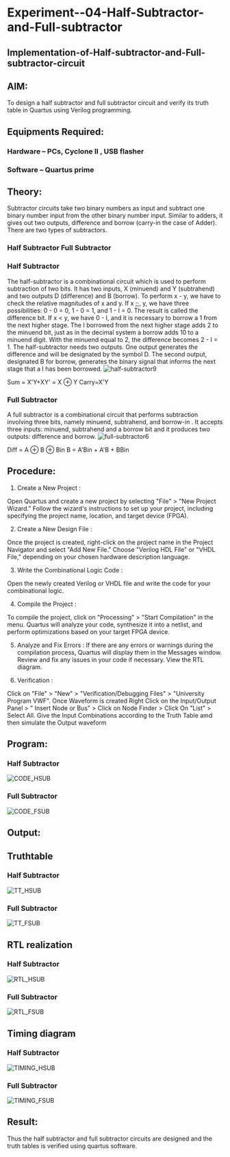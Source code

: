 # Experiment--04-Half-Subtractor-and-Full-subtractor
## Implementation-of-Half-subtractor-and-Full-subtractor-circuit
## AIM:
To design a half subtractor and full subtractor circuit and verify its truth table in Quartus using Verilog programming.

## Equipments Required:
### Hardware – PCs, Cyclone II , USB flasher
### Software – Quartus prime
## Theory:
Subtractor circuits take two binary numbers as input and subtract one binary number input from the other binary number input. Similar to adders, it gives out two outputs, difference and borrow (carry-in the case of Adder). There are two types of subtractors.

### Half Subtractor Full Subtractor
### Half Subtractor
The half-subtractor is a combinational circuit which is used to perform subtraction of two bits. It has two inputs, X (minuend) and Y (subtrahend) and two outputs D (difference) and B (borrow). To perform x - y, we have to check the relative magnitudes of x and y. If x ;;, y, we have three possibilities: 0 - 0 = 0, 1 - 0 = 1, and 1 - I = 0. The result is called the difference bit. If x < y, we have 0 - I, and it is necessary to borrow a 1 from the next higher stage. The I borrowed from the next higher stage adds 2 to the minuend bit, just as in the decimal system a borrow adds 10 to a minuend digit. With the minuend equal to 2, the difference becomes 2 - I = 1. The half-subtractor needs two outputs. One output generates the difference and will be designated by the symbol D. The second output, designated B for borrow, generates the binary signal that informs the next stage that a I has been borrowed.
![half-subtractor9](https://user-images.githubusercontent.com/36288975/166112538-58c3bc7c-ee5d-4e6a-ac8d-8e8328efe27a.png)


Sum = X'Y+XY' = X ⊕ Y
Carry=X'Y

### Full Subtractor
A full subtractor is a combinational circuit that performs subtraction involving three bits, namely minuend, subtrahend, and borrow-in . It accepts three inputs: minuend, subtrahend and a borrow bit and it produces two outputs: difference and borrow. 
![full-subtractor6](https://user-images.githubusercontent.com/36288975/166112541-24c68359-3de8-4674-ae22-8272ffc385ed.png)


Diff = A ⊕ B ⊕ Bin B = A'Bin + A'B + BBin

## Procedure:
1. Create a New Project :
   
Open Quartus and create a new project by selecting "File" > "New Project Wizard." Follow the wizard's instructions to set up your project, including specifying the project name, location, and target device (FPGA).

2. Create a New Design File :
   
Once the project is created, right-click on the project name in the Project Navigator and select "Add New File." Choose "Verilog HDL File" or "VHDL File," depending on your chosen hardware description language.

3. Write the Combinational Logic Code :
   
Open the newly created Verilog or VHDL file and write the code for your combinational logic.

4. Compile the Project :
   
To compile the project, click on "Processing" > "Start Compilation" in the menu. Quartus will analyze your code, synthesize it into a netlist, and perform optimizations based on your target FPGA device.

5. Analyze and Fix Errors :
If there are any errors or warnings during the compilation process, Quartus will display them in the Messages window. Review and fix any issues in your code if necessary. View the RTL diagram.

6. Verification :
    
Click on "File" > "New" > "Verification/Debugging Files" > "University Program VWF". Once Waveform is created Right Click on the Input/Output Panel > " Insert Node or Bus" > Click on Node Finder > Click On "List" > Select All. Give the Input Combinations according to the Truth Table amd then simulate the Output waveform


## Program:
### Half Subtractor
![CODE_HSUB](https://github.com/MOHAMEDAHSAN/Experiment--03-Half-Subtractor-and-Full-subtractor/assets/139331378/6ada5e89-8910-45c4-ab72-04b41fbc72f1)

### Full Subtractor
![CODE_FSUB](https://github.com/MOHAMEDAHSAN/Experiment--03-Half-Subtractor-and-Full-subtractor/assets/139331378/aeea4908-1247-4a97-b5e9-a4912e7b8e9d)

## Output:

## Truthtable
### Half Subtractor
![TT_HSUB](https://github.com/MOHAMEDAHSAN/Experiment--03-Half-Subtractor-and-Full-subtractor/assets/139331378/787b921d-a5b7-4019-aff1-f5bbb91d51b5)

### Full Subtractor
![TT_FSUB](https://github.com/MOHAMEDAHSAN/Experiment--03-Half-Subtractor-and-Full-subtractor/assets/139331378/f2e3074d-3ba6-4b8a-92ec-5c70de5c9ae6)

##  RTL realization
### Half Subtractor
![RTL_HSUB](https://github.com/MOHAMEDAHSAN/Experiment--03-Half-Subtractor-and-Full-subtractor/assets/139331378/f75aec53-ec44-4f13-a475-3ba7210e68f9)

### Full Subtractor
![RTL_FSUB](https://github.com/MOHAMEDAHSAN/Experiment--03-Half-Subtractor-and-Full-subtractor/assets/139331378/ad0d9ec2-81e6-42a8-b543-63b7fd432365)

## Timing diagram 
### Half Subtractor
![TIMING_HSUB](https://github.com/MOHAMEDAHSAN/Experiment--03-Half-Subtractor-and-Full-subtractor/assets/139331378/c532229f-26b6-4800-b5e1-2da9720962ea)

### Full Subtractor
![TIMING_FSUB](https://github.com/MOHAMEDAHSAN/Experiment--03-Half-Subtractor-and-Full-subtractor/assets/139331378/9f106e26-efc6-4e4a-a5a1-a1aab4da613d)

## Result:
Thus the half subtractor and full subtractor circuits are designed and the truth tables is verified using quartus software.
